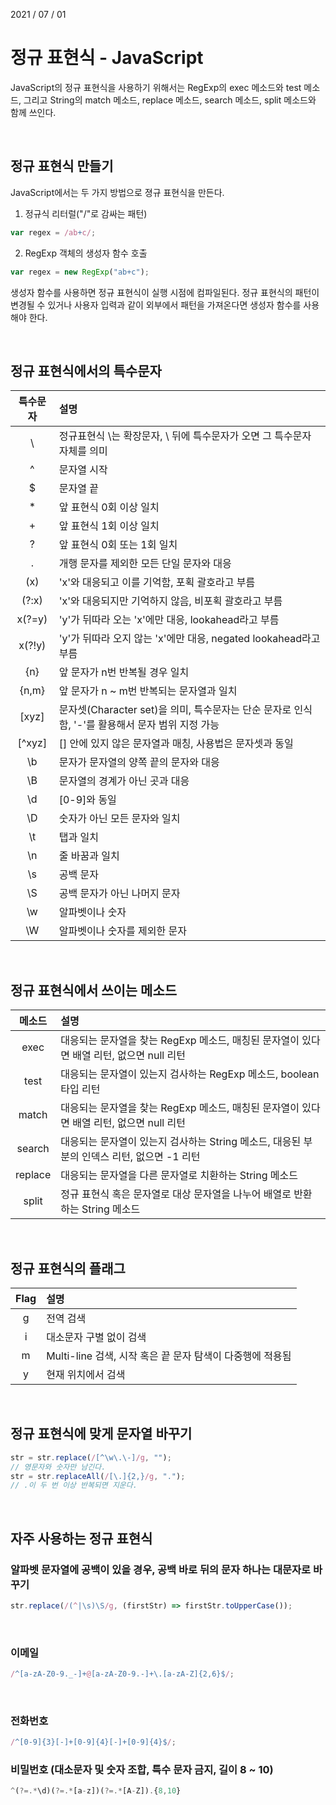 2021 / 07 / 01

# 정규 표현식 - JavaScript

JavaScript의 정규 표현식을 사용하기 위해서는 RegExp의 exec 메소드와 test 메소드, 그리고 String의 match 메소드, replace 메소드, search 메소드, split 메소드와 함께 쓰인다.

</br>

## 정규 표현식 만들기

JavaScript에서는 두 가지 방법으로 졍규 표현식을 만든다.

1. 정규식 리터럴("/"로 감싸는 패턴)

```javascript
var regex = /ab+c/;
```

2. RegExp 객체의 생성자 함수 호출

```javascript
var regex = new RegExp("ab+c");
```

생성자 함수를 사용하면 정규 표현식이 실행 시점에 컴파일된다. 정규 표현식의 패턴이 변경될 수 있거나 사용자 입력과 같이 외부에서 패턴을 가져온다면 생성자 함수를 사용해야 한다.

</br>

## 정규 표현식에서의 특수문자

| 특수문자 | 설명                                                                                            |
| :------: | :---------------------------------------------------------------------------------------------- |
|    \     | 정규표현식 \는 확장문자, \ 뒤에 특수문자가 오면 그 특수문자 자체를 의미                         |
|    ^     | 문자열 시작                                                                                     |
|    $     | 문자열 끝                                                                                       |
|    \*    | 앞 표현식 0회 이상 일치                                                                         |
|    +     | 앞 표현식 1회 이상 일치                                                                         |
|    ?     | 앞 표현식 0회 또는 1회 일치                                                                     |
|    .     | 개행 문자를 제외한 모든 단일 문자와 대응                                                        |
|   (x)    | 'x'와 대응되고 이를 기억함, 포획 괄호라고 부름                                                  |
|  (?:x)   | 'x'와 대응되지만 기억하지 않음, 비포획 괄호라고 부름                                            |
|  x(?=y)  | 'y'가 뒤따라 오는 'x'에만 대응, lookahead라고 부름                                              |
|  x(?!y)  | 'y'가 뒤따라 오지 않는 'x'에만 대응, negated lookahead라고 부름                                 |
|   {n}    | 앞 문자가 n번 반복될 경우 일치                                                                  |
|  {n,m}   | 앞 문자가 n ~ m번 반복되는 문자열과 일치                                                        |
|  [xyz]   | 문자셋(Character set)을 의미, 특수문자는 단순 문자로 인식함, '-'를 활용해서 문자 범위 지정 가능 |
|  [^xyz]  | [] 안에 있지 않은 문자열과 매칭, 사용법은 문자셋과 동일                                         |
|    \b    | 문자가 문자열의 양쪽 끝의 문자와 대응                                                           |
|    \B    | 문자열의 경계가 아닌 곳과 대응                                                                  |
|    \d    | [0-9]와 동일                                                                                    |
|    \D    | 숫자가 아닌 모든 문자와 일치                                                                    |
|    \t    | 탭과 일치                                                                                       |
|    \n    | 줄 바꿈과 일치                                                                                  |
|    \s    | 공백 문자                                                                                       |
|    \S    | 공백 문자가 아닌 나머지 문자                                                                    |
|    \w    | 알파벳이나 숫자                                                                                 |
|    \W    | 알파벳이나 숫자를 제외한 문자                                                                   |

</br>

## 정규 표현식에서 쓰이는 메소드

| 메소드  | 설명                                                                                       |
| :-----: | :----------------------------------------------------------------------------------------- |
|  exec   | 대응되는 문자열을 찾는 RegExp 메소드, 매칭된 문자열이 있다면 배열 리턴, 없으면 null 리턴   |
|  test   | 대응되는 문자열이 있는지 검사하는 RegExp 메소드, boolean 타입 리턴                         |
|  match  | 대응되는 문자열을 찾는 RegExp 메소드, 매칭된 문자열이 있다면 배열 리턴, 없으면 null 리턴   |
| search  | 대응되는 문자열이 있는지 검사하는 String 메소드, 대응된 부분의 인덱스 리턴, 없으면 -1 리턴 |
| replace | 대응되는 문자열을 다른 문자열로 치환하는 String 메소드                                     |
|  split  | 정규 표현식 혹은 문자열로 대상 문자열을 나누어 배열로 반환하는 String 메소드               |

</br>

## 정규 표현식의 플래그

| Flag | 설명                                                      |
| :--: | :-------------------------------------------------------- |
|  g   | 전역 검색                                                 |
|  i   | 대소문자 구별 없이 검색                                   |
|  m   | Multi-line 검색, 시작 혹은 끝 문자 탐색이 다중행에 적용됨 |
|  y   | 현재 위치에서 검색                                        |

</br>

## 정규 표현식에 맞게 문자열 바꾸기

```javascript
str = str.replace(/[^\w\.\-]/g, "");
// 영문자와 숫자만 남긴다.
str = str.replaceAll(/[\.]{2,}/g, ".");
// .이 두 번 이상 반복되면 지운다.
```

</br>

## 자주 사용하는 정규 표현식

### 알파벳 문자열에 공백이 있을 경우, 공백 바로 뒤의 문자 하나는 대문자로 바꾸기

```javascript
str.replace(/(^|\s)\S/g, (firstStr) => firstStr.toUpperCase());
```

</br>

### 이메일

```javascript
/^[a-zA-Z0-9._-]+@[a-zA-Z0-9.-]+\.[a-zA-Z]{2,6}$/;
```

</br>

### 전화번호

```javascript
/^[0-9]{3}[-]+[0-9]{4}[-]+[0-9]{4}$/;
```

### 비밀번호 (대소문자 및 숫자 조합, 특수 문자 금지, 길이 8 ~ 10)

```javascript
^(?=.*\d)(?=.*[a-z])(?=.*[A-Z]).{8,10}
```
